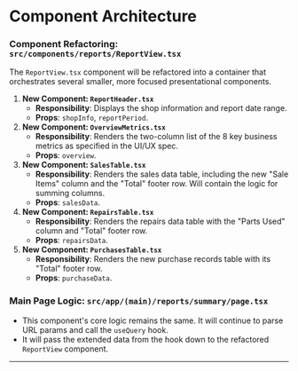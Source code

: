 # **Component Architecture**

### **Component Refactoring: `src/components/reports/ReportView.tsx`**

The `ReportView.tsx` component will be refactored into a container that orchestrates several smaller, more focused presentational components.

1.  **New Component: `ReportHeader.tsx`**
      - **Responsibility**: Displays the shop information and report date range.
      - **Props**: `shopInfo`, `reportPeriod`.
2.  **New Component: `OverviewMetrics.tsx`**
      - **Responsibility**: Renders the two-column list of the 8 key business metrics as specified in the UI/UX spec.
      - **Props**: `overview`.
3.  **New Component: `SalesTable.tsx`**
      - **Responsibility**: Renders the sales data table, including the new "Sale Items" column and the "Total" footer row. Will contain the logic for summing columns.
      - **Props**: `salesData`.
4.  **New Component: `RepairsTable.tsx`**
      - **Responsibility**: Renders the repairs data table with the "Parts Used" column and "Total" footer row.
      - **Props**: `repairsData`.
5.  **New Component: `PurchasesTable.tsx`**
      - **Responsibility**: Renders the new purchase records table with its "Total" footer row.
      - **Props**: `purchaseData`.

### **Main Page Logic: `src/app/(main)/reports/summary/page.tsx`**

  - This component's core logic remains the same. It will continue to parse URL params and call the `useQuery` hook.
  - It will pass the extended data from the hook down to the refactored `ReportView` component.

-----
